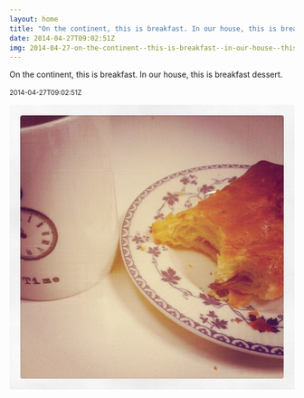 ```yaml
---
layout: home
title: "On the continent, this is breakfast. In our house, this is breakfast dessert."
date: 2014-04-27T09:02:51Z
img: 2014-04-27-on-the-continent--this-is-breakfast--in-our-house--this-is-breakfast-dessert-.jpg
---
```


On the continent, this is breakfast. In our house, this is breakfast dessert.

<small>2014-04-27T09:02:51Z</small>

![On the continent, this is breakfast. In our house, this is breakfast dessert.](2014-04-27-on-the-continent--this-is-breakfast--in-our-house--this-is-breakfast-dessert-.jpg)
